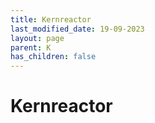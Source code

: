 ```yaml
---
title: Kernreactor
last_modified_date: 19-09-2023
layout: page
parent: K
has_children: false
---
```


Kernreactor
===========

